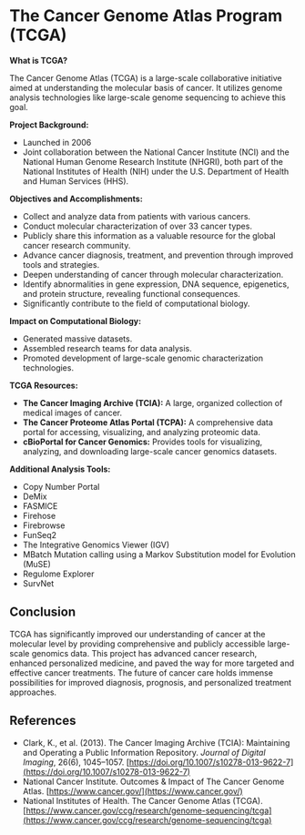 # The Cancer Genome Atlas Program (TCGA)

**What is TCGA?**

The Cancer Genome Atlas (TCGA) is a large-scale collaborative initiative aimed at understanding the molecular basis of cancer. It utilizes genome analysis technologies like large-scale genome sequencing to achieve this goal.

**Project Background:**

* Launched in 2006
* Joint collaboration between the National Cancer Institute (NCI) and the National Human Genome Research Institute (NHGRI), both part of the National Institutes of Health (NIH) under the U.S. Department of Health and Human Services (HHS).

**Objectives and Accomplishments:**

* Collect and analyze data from patients with various cancers.
* Conduct molecular characterization of over 33 cancer types.
* Publicly share this information as a valuable resource for the global cancer research community.
* Advance cancer diagnosis, treatment, and prevention through improved tools and strategies.
* Deepen understanding of cancer through molecular characterization.
* Identify abnormalities in gene expression, DNA sequence, epigenetics, and protein structure, revealing functional consequences.
* Significantly contribute to the field of computational biology.

**Impact on Computational Biology:**

* Generated massive datasets.
* Assembled research teams for data analysis.
* Promoted development of large-scale genomic characterization technologies.

**TCGA Resources:**

* **The Cancer Imaging Archive (TCIA):** A large, organized collection of medical images of cancer.
* **The Cancer Proteome Atlas Portal (TCPA):** A comprehensive data portal for accessing, visualizing, and analyzing proteomic data.
* **cBioPortal for Cancer Genomics:** Provides tools for visualizing, analyzing, and downloading large-scale cancer genomics datasets.

**Additional Analysis Tools:**

* Copy Number Portal
* DeMix
* FASMICE
* Firehose
* Firebrowse
* FunSeq2
* The Integrative Genomics Viewer (IGV)
* MBatch Mutation calling using a Markov Substitution model for Evolution (MuSE)
* Regulome Explorer
* SurvNet

## Conclusion

TCGA has significantly improved our understanding of cancer at the molecular level by providing comprehensive and publicly accessible large-scale genomics data. This project has advanced cancer research, enhanced personalized medicine, and paved the way for more targeted and effective cancer treatments. The future of cancer care holds immense possibilities for improved diagnosis, prognosis, and personalized treatment approaches.

## References

* Clark, K., et al. (2013). The Cancer Imaging Archive (TCIA): Maintaining and Operating a Public Information Repository. _Journal of Digital Imaging_, 26(6), 1045–1057. [https://doi.org/10.1007/s10278-013-9622-7](https://doi.org/10.1007/s10278-013-9622-7)
* National Cancer Institute. Outcomes & Impact of The Cancer Genome Atlas. [https://www.cancer.gov/](https://www.cancer.gov/)
* National Institutes of Health. The Cancer Genome Atlas (TCGA). [https://www.cancer.gov/ccg/research/genome-sequencing/tcga](https://www.cancer.gov/ccg/research/genome-sequencing/tcga)

